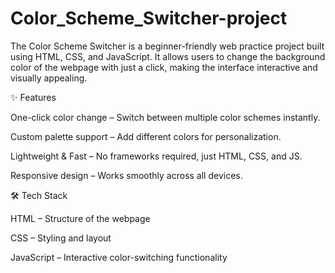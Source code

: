 # Color_Scheme_Switcher-project
The Color Scheme Switcher is a beginner-friendly web practice project built using HTML, CSS, and JavaScript. It allows users to change the background color of the webpage with just a click, making the interface interactive and visually appealing.

✨ Features

 One-click color change – Switch between multiple color schemes instantly.

Custom palette support – Add different colors for personalization.

 Lightweight & Fast – No frameworks required, just HTML, CSS, and JS.

 Responsive design – Works smoothly across all devices.

🛠 Tech Stack

HTML – Structure of the webpage

CSS – Styling and layout

JavaScript – Interactive color-switching functionality
